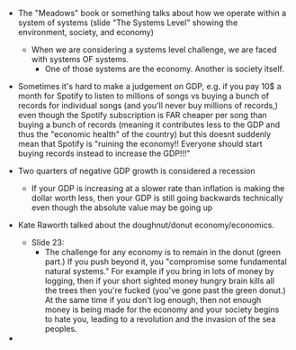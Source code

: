- The "Meadows" book or something talks about how we operate within a system of systems (slide "The Systems Level" showing the environment, society, and economy)
	- When we are considering a systems level challenge, we are faced with systems OF systems.
		- One of those systems are the economy. Another is society itself.

- Sometimes it's hard to make a judgement on GDP, e.g. if you pay 10$ a month for Spotify to listen to millions of songs vs buying a bunch of records for individual songs (and you'll never buy millions of records,) even though the Spotify subscription is FAR cheaper per song than buying a bunch of records (meaning it contributes less to the GDP and thus the "economic health" of the country) but this doesnt suddenly mean that Spotify is "ruining the economy!! Everyone should start buying records instead to increase the GDP!!!" 

- Two quarters of negative GDP growth is considered a recession
	- If your GDP is increasing at a slower rate than inflation is making the dollar worth less, then your GDP is still going backwards technically even though the absolute value may be going up

- Kate Raworth talked about the doughnut/donut economy/economics.
	- Slide 23:
		- The challenge for any economy is to remain in the donut (green part.) If you push beyond it, you "compromise some fundamental natural systems." For example if you bring in lots of money by logging, then if your short sighted money hungry brain kills all the trees then you're fucked (you've gone past the green donut.) At the same time if you don't log enough, then not enough money is being made for the economy and your society begins to hate you, leading to a revolution and the invasion of the sea peoples.

- 